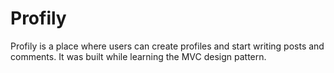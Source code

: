# Profily
Profily is a place where users can create profiles and start writing posts and comments. It was built while learning the MVC design pattern.
